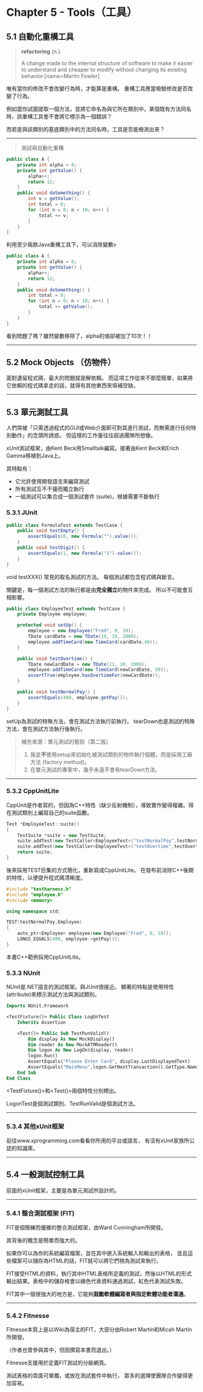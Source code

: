 # Chapter 5 - Tools（工具）

## 5.1 自動化重構工具

>  **refactoring** (n.).
>
> A change made to the internal structure of software to make it easier to understand and cheaper to modify without changing its existing behavior.[name=Martin Fowler]

唯有當你的修改不會改變行為時，才能算是重構。
重構工具應當檢驗修改是否改變了行為。

例如當你試圖提取一個方法，並將它命名為與它所在類別中，某個既有方法同名時，該重構工具會不會將它標示為一個錯誤？

而若是與該類別的基底類別中的方法同名時，工具是否能檢測出來？

---

> 測試與自動化重構

```java
public class A {
    private int alpha = 0;
    private int getValue() {
        alpha++;
        return 12;
    }
    public void doSomething() {
        int v = getValue();
        int total = 0;
        for (int n = 0; n < 10; n++) {
            total += v;
        }
    }
}
```

利用至少兩款Java重構工具下，可以消除變數v

```java
public class A {
    private int alpha = 0;
    private int getValue() {
        alpha++;
        return 12;
    }
    public void doSomething() {
        int total = 0;
        for (int n = 0; n < 10; n++) {
            total += getValue();
        }
    }
}
```

看到問題了嗎？雖然變數移除了，alpha的值卻被加了10次！！

---

## 5.2 Mock Objects （仿物件）

面對遺留程式碼，最大的問題就是解依賴。
而這項工作從來不那麼簡單，如果將它依賴的程式碼拿走的話，就得有其他東西來填補空缺。

---

## 5.3 單元測試工具

人們常被「只需透過程式的GUI或Web介面即可對其進行測試，而無需進行任何特別動作」的念頭所誘惑。
但這樣的工作量往往超過團隊所想像。

xUnit測試框架，由Kent Beck用Smalltalk編寫。接著由Kent Beck和Erich Gamma移植到Java上。

其特點有：
- 它允許使用開發語言來編寫測試
- 所有測試互不干擾而獨立執行
- 一組測試可以集合成一個測試套件 (suite)，根據需要不斷執行

### 5.3.1 JUnit

```java
public class FormulaTest extends TestCase {
    public void testEmpty() {
        assertEquals(0, new Formula("").value());
    }
    public void testDigit() {
        assertEquals(1, new Formula("1").value());
    }
}
```

void testXXX() 常見的取名測試的方法。
每個測試都包含程式碼與斷言。

關鍵是，每一個測試方法的執行都是由**完全獨立**的物件來完成。
所以不可能會互相影響。

```java
public class EmployeeTest extends TestCase {
    private Employee employee;

    protected void setUp() {
        employee = new Employee("Fred", 0, 10);
        TDate cardDate = new TDate(10, 10, 2000);
        employee.addTimeCard(new TimeCard(cardDate,40));
    }

    public void testOvertime() {
        TDate newCardDate = new TDate(11, 10, 2000);
        employee.addTimeCard(new TimeCard(newCardDate, 50));
        assertTrue(employee.hasOvertimeFor(newCardDate));
    }

    public void testNormalPay() {
        assertEquals(400, employee.getPay());
    }
}
```

setUp為測試的特殊方法，會在測試方法執行前執行。
tearDown也是測試的特殊方法，會在測試方法執行後執行。

> 補充來源：單元測試的藝術（第二版）
>
> 1. 我並**不**使用setup來初始化被測試類別的物件執行個體，而是採用工廠方法 (factory method)。
> 2. 在單元測試的專案中，幾乎永遠不會有tearDown方法。

---

### 5.3.2 CppUnitLite

CppUnit是作者寫的，但因為C++特性（缺少反射機制），導致實作變得複雜。得在測試類別上編寫自己的suite函數。

```c++
Test *EmployeeTest::suite()
{
    TestSuite *suite = new TestSuite;
    suite.addTest(new TestCaller<EmployeeTest>("testNormalPay",testNormalPay));
    suite.addTest(new TestCaller<EmployeeTest>("testOvertime",testOvertime));
    return suite;
}
```

後來採用TEST巨集的方式簡化，重新寫成CppUnitLite。
在發布前消除C++後期的特性，以便提升程式碼清晰度。

```c++
#include "testharness.h"
#include "employee.h"
#include <memory>

using namespace std;

TEST(testNormalPay,Employee)
{
    auto_ptr<Employee> employee(new Employee("Fred", 0, 10));
    LONGS_EQUALS(400, employee->getPay());
}
```

本書C++範例採用CppUnitLite。

### 5.3.3 NUnit

NUnit是.NET語言的測試框架。與JUnit很接近。
顯著的特點是使用特性 (attribute)來標示測試方法與測試類別。

```vb
Imports NUnit.Framework

<TestFixture()> Public Class LogOnTest
    Inherits Assertion

    <Test()> Public Sub TestRunValid()
        Dim display As New MockDisplay()
        Dim reader As New MockATMReader()
        Dim logon As New LogOn(display, reader)
        logon.Run()
        AssertEquals("Please Enter Card", display.LastDisplayedText)
        AssertEquals("MainMenu",logon.GetNextTransaction().GetType.Name)
    End Sub
End Class
```

<TestFixture()>和<Test()>兩個特性分別標出。

LogonTest是個測試類別、TestRunValid是個測試方法。

---

### 5.3.4 其他xUnit框架

前往www.xprogramming.com看看你所用的平台或語言，
有沒有xUnit家族所公認的知識庫。

---

## 5.4 一般測試控制工具

前面的xUnit框架，主要是為單元測試所設計的。

---

### 5.4.1 整合測試框架 (FIT)

FIT是個簡練而優雅的整合測試框架，由Ward Cunningham所開發。

其背後的概念是簡單而強大的。

如果你可以為你的系統編寫檔案，並在其中嵌入系統輸入和輸出的表格，
並且這些檔案可以儲存為HTML的話，FIT就可以將它們視為測試來執行。

FIT接受HTML的資料，執行其中HTML表格所定義的測試，然後以HTML的形式輸出結果。表格中的儲存格會以綠色代表資料通過測試，紅色代表測試失敗。

FIT其中一個很強大的地方是，它能夠**鼓勵軟體編寫者與指定軟體功能者溝通**。

---

### 5.4.2 Fitnesse

Fitnesse本質上是以Wiki為宿主的FIT，大部分由Robert Martin和Micah Martin所開發。

（作者也曾參與其中，但因撰寫本書而退出。）

Fitnesse支援用於定義FIT測試的分級網頁。

測試表格的頁面可單獨，或放在測試套件中執行，
眾多的選擇使團隊合作變得更加容易。